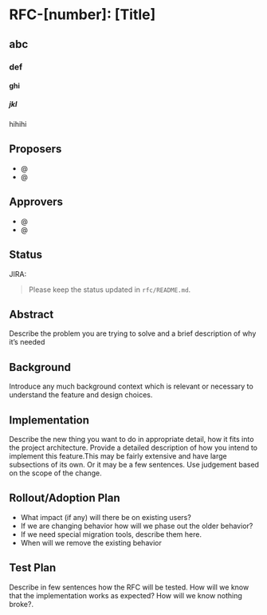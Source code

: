 <!--
  Licensed to the Apache Software Foundation (ASF) under one or more
  contributor license agreements.  See the NOTICE file distributed with
  this work for additional information regarding copyright ownership.
  The ASF licenses this file to You under the Apache License, Version 2.0
  (the "License"); you may not use this file except in compliance with
  the License.  You may obtain a copy of the License at

       http://www.apache.org/licenses/LICENSE-2.0

  Unless required by applicable law or agreed to in writing, software
  distributed under the License is distributed on an "AS IS" BASIS,
  WITHOUT WARRANTIES OR CONDITIONS OF ANY KIND, either express or implied.
  See the License for the specific language governing permissions and
  limitations under the License.
-->
# RFC-[number]: [Title]
## abc
### def
#### ghi
##### jkl
hihihi



## Proposers

- @<proposer1 github username>
- @<proposer2 github username>

## Approvers
 - @<approver1 github username>
 - @<approver2 github username>

## Status

JIRA: <link to umbrella JIRA>

> Please keep the status updated in `rfc/README.md`.

## Abstract

Describe the problem you are trying to solve and a brief description of why it’s needed

## Background
Introduce any much background context which is relevant or necessary to understand the feature and design choices.

## Implementation
Describe the new thing you want to do in appropriate detail, how it fits into the project architecture. 
Provide a detailed description of how you intend to implement this feature.This may be fairly extensive and have large subsections of its own. 
Or it may be a few sentences. Use judgement based on the scope of the change.

## Rollout/Adoption Plan

 - What impact (if any) will there be on existing users? 
 - If we are changing behavior how will we phase out the older behavior?
 - If we need special migration tools, describe them here.
 - When will we remove the existing behavior

## Test Plan

Describe in few sentences how the RFC will be tested. How will we know that the implementation works as expected? How will we know nothing broke?.